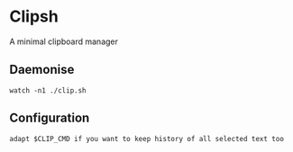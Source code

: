 # Clipsh

A minimal clipboard manager


## Daemonise
```
watch -n1 ./clip.sh
```

## Configuration
```
adapt $CLIP_CMD if you want to keep history of all selected text too
```
